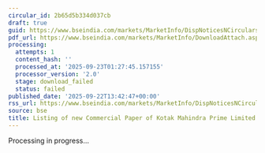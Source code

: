 ```yaml
---
circular_id: 2b65d5b334d037cb
draft: true
guid: https://www.bseindia.com/markets/MarketInfo/DispNoticesNCirculars.aspx?Noticeid={EE963562-DA8E-47A2-A90A-5799DAED6D5A}&noticeno=20250922-44&dt=09/22/2025&icount=44&totcount=58&flag=0
pdf_url: https://www.bseindia.com/markets/MarketInfo/DownloadAttach.aspx?id=20250922-44&attachedId=
processing:
  attempts: 1
  content_hash: ''
  processed_at: '2025-09-23T01:27:45.157155'
  processor_version: '2.0'
  stage: download_failed
  status: failed
published_date: '2025-09-22T13:42:47+00:00'
rss_url: https://www.bseindia.com/markets/MarketInfo/DispNoticesNCirculars.aspx?Noticeid={EE963562-DA8E-47A2-A90A-5799DAED6D5A}&noticeno=20250922-44&dt=09/22/2025&icount=44&totcount=58&flag=0
source: bse
title: Listing of new Commercial Paper of Kotak Mahindra Prime Limited
---
```


Processing in progress...